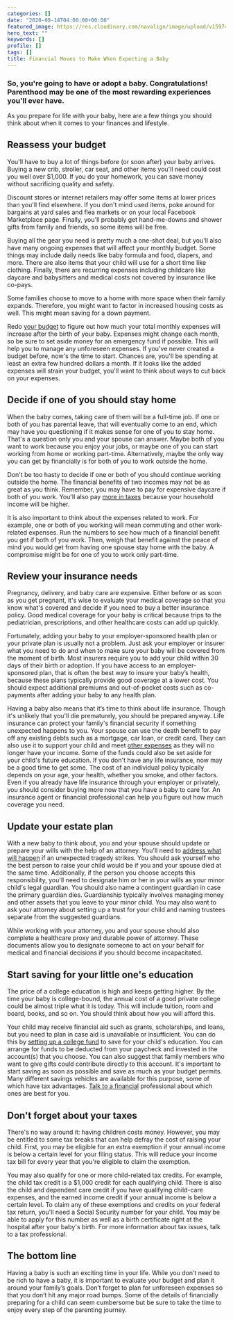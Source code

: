 ```yaml
---
categories: []
date: "2020-08-14T04:00:00+00:00"
featured_image: https://res.cloudinary.com/navalign/image/upload/v1597424557/joshua-reddekopp-qLFJKFBppPM-unsplash_ndptii.jpg
hero_text: ""
keywords: []
profile: []
tags: []
title: Financial Moves to Make When Expecting a Baby
---
```

### So, you're going to have or adopt a baby. Congratulations! Parenthood may be one of the most rewarding experiences you'll ever have. 

As you prepare for life with your baby, here are a few things you should think about when it comes to your finances and lifestyle.

## Reassess your budget

You'll have to buy a lot of things before (or soon after) your baby arrives. Buying a new crib, stroller, car seat, and other items you'll need could cost you well over $1,000. If you do your homework, you can save money without sacrificing quality and safety.

Discount stores or internet retailers may offer some items at lower prices than you'll find elsewhere. If you don't mind used items, poke around for bargains at yard sales and flea markets or on your local Facebook Marketplace page. Finally, you'll probably get hand-me-downs and shower gifts from family and friends, so some items will be free.

Buying all the gear you need is pretty much a one-shot deal, but you'll also have many ongoing expenses that will affect your monthly budget. Some things may include daily needs like baby formula and food, diapers, and more. There are also items that your child will use for a short time like clothing. Finally, there are recurring expenses including childcare like daycare and babysitters and medical costs not covered by insurance like co-pays.

Some families choose to move to a home with more space when their family expands. Therefore, you might want to factor in increased housing costs as well. This might mean saving for a down payment. 

Redo [your budget](https://navalign.com/updates/emoney-spending-budgeting-tool/) to figure out how much your total monthly expenses will increase after the birth of your baby. Expenses might change each month, so be sure to set aside money for an emergency fund if possible. This will help you to manage any unforeseen expenses. If you've never created a budget before, now's the time to start. Chances are, you'll be spending at least an extra few hundred dollars a month. If it looks like the added expenses will strain your budget, you'll want to think about ways to cut back on your expenses.

## Decide if one of you should stay home

When the baby comes, taking care of them will be a full-time job. If one or both of you has parental leave, that will eventually come to an end, which may have you questioning if it makes sense for one of you to stay home. That's a question only you and your spouse can answer. Maybe both of you want to work because you enjoy your jobs, or maybe one of you can start working from home or working part-time. Alternatively, maybe the only way you can get by financially is for both of you to work outside the home.

Don't be too hasty to decide if one or both of you should continue working outside the home. The financial benefits of two incomes may not be as great as you think. Remember, you may have to pay for expensive daycare if both of you work. You'll also pay [more in taxes](https://navalign.com/updates/to-file-jointly-or-not-to-file-jointly-that-s-the-question/) because your household income will be higher.

It is also important to think about the expenses related to work. For example, one or both of you working will mean commuting and other work-related expenses. Run the numbers to see how much of a financial benefit you get if both of you work. Then, weigh that benefit against the peace of mind you would get from having one spouse stay home with the baby. A compromise might be for one of you to work only part-time.

## Review your insurance needs

Pregnancy, delivery, and baby care are expensive. Either before or as soon as you get pregnant, it's wise to evaluate your medical coverage so that you know what's covered and decide if you need to buy a better insurance policy. Good medical coverage for your baby is critical because trips to the pediatrician, prescriptions, and other healthcare costs can add up quickly.

Fortunately, adding your baby to your employer-sponsored health plan or your private plan is usually not a problem. Just ask your employer or insurer what you need to do and when to make sure your baby will be covered from the moment of birth. Most insurers require you to add your child within 30 days of their birth or adoption. If you have access to an employer-sponsored plan, that is often the best way to insure your baby’s health, because these plans typically provide good coverage at a lower cost. You should expect additional premiums and out-of-pocket costs such as co-payments after adding your baby to any health plan.

Having a baby also means that it’s time to think about life insurance. Though it's unlikely that you'll die prematurely, you should be prepared anyway. Life insurance can protect your family's financial security if something unexpected happens to you. Your spouse can use the death benefit to pay off any existing debts such as a mortgage, car loan, or credit card. They can also use it to support your child and meet [other expenses](https://navalign.com/updates/financial-planning-for-your-child-with-special-needs/) as they will no longer have your income. Some of the funds could also be set aside for your child's future education. If you don't have any life insurance, now may be a good time to get some. The cost of an individual policy typically depends on your age, your health, whether you smoke, and other factors. Even if you already have life insurance through your employer or privately, you should consider buying more now that you have a baby to care for. An insurance agent or financial professional can help you figure out how much coverage you need.

## Update your estate plan

With a new baby to think about, you and your spouse should update or prepare your wills with the help of an attorney. You'll need to [address what will happen](https://navalign.com/updates/4-financial-priorities-young-families-should-address/) if an unexpected tragedy strikes. You should ask yourself who the best person to raise your child would be if you and your spouse died at the same time. Additionally, if the person you choose accepts this responsibility, you'll need to designate him or her in your wills as your minor child's legal guardian. You should also name a contingent guardian in case the primary guardian dies. Guardianship typically involves managing money and other assets that you leave to your minor child. You may also want to ask your attorney about setting up a trust for your child and naming trustees separate from the suggested guardians.

While working with your attorney, you and your spouse should also complete a healthcare proxy and durable power of attorney. These documents allow you to designate someone to act on your behalf for medical and financial decisions if you should become incapacitated.

## Start saving for your little one's education

The price of a college education is high and keeps getting higher. By the time your baby is college-bound, the annual cost of a good private college could be almost triple what it is today. This will include tuition, room and board, books, and so on. You should think about how you will afford this.

Your child may receive financial aid such as grants, scholarships, and loans, but you need to plan in case aid is unavailable or insufficient. You can do this by [setting up a college fund](https://navalign.com/updates/529-plans-vs.other-college-savings-options/) to save for your child's education. You can arrange for funds to be deducted from your paycheck and invested in the account(s) that you choose. You can also suggest that family members who want to give gifts could contribute directly to this account. It's important to start saving as soon as possible and save as much as your budget permits. Many different savings vehicles are available for this purpose, some of which have tax advantages. [Talk to a financial](https://navalign.com/what-we-do/fiduciary-financial-planning/) professional about which ones are best for you.

## Don't forget about your taxes

There's no way around it: having children costs money. However, you may be entitled to some tax breaks that can help defray the cost of raising your child. First, you may be eligible for an extra exemption if your annual income is below a certain level for your filing status. This will reduce your income tax bill for every year that you're eligible to claim the exemption.

You may also qualify for one or more child-related tax credits. For example, the child tax credit is a $1,000 credit for each qualifying child. There is also the child and dependent care credit if you have qualifying child-care expenses, and the earned income credit if your annual income is below a certain level. To claim any of these exemptions and credits on your federal tax return, you'll need a Social Security number for your child. You may be able to apply for this number as well as a birth certificate right at the hospital after your baby's birth. For more information about tax issues, talk to a tax professional.

## The bottom line

Having a baby is such an exciting time in your life. While you don’t need to be rich to have a baby, it is important to evaluate your budget and plan it around your family’s goals. Don’t forget to plan for unforeseen expenses so that you don’t hit any major road bumps. Some of the details of financially preparing for a child can seem cumbersome but be sure to take the time to enjoy every step of the parenting journey.